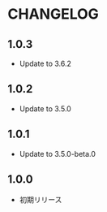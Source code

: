 # CHANGELOG

## 1.0.3
* Update to 3.6.2

## 1.0.2
* Update to 3.5.0

## 1.0.1
* Update to 3.5.0-beta.0

## 1.0.0
* 初期リリース
